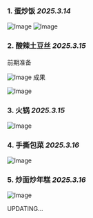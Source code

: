 ### 1. 蛋炒饭 _2025.3.14_

![Image](https://github.com/user-attachments/assets/347f2375-a7dd-47bc-891a-f2244bb6f067)
![Image](https://github.com/user-attachments/assets/2d0a468e-e488-4bc9-8539-3431896517ff)

### 2. 酸辣土豆丝 _2025.3.15_

前期准备

![Image](https://github.com/user-attachments/assets/9377ce99-4687-478e-ac6b-05fdc73089ac)
成果

![Image](https://github.com/user-attachments/assets/d4ad1da3-d1f3-4f19-8244-34d1fe064129)

### 3. 火锅 _2025.3.15_

![Image](https://github.com/user-attachments/assets/a57a57a6-33fb-4f47-b6bd-6f197be1a601)

### 4. 手撕包菜 _2025.3.16_

![Image](https://github.com/user-attachments/assets/0fc29750-750c-4117-86ec-d66bca3ef3e7)

### 5. 炒面炒年糕 _2025.3.16_

![Image](https://github.com/user-attachments/assets/2ada4d14-13ff-45ca-9e2f-e8c62303fc1d)

UPDATING...